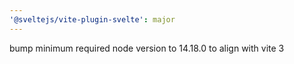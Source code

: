 ```yaml
---
'@sveltejs/vite-plugin-svelte': major
---
```


bump minimum required node version to 14.18.0 to align with vite 3
